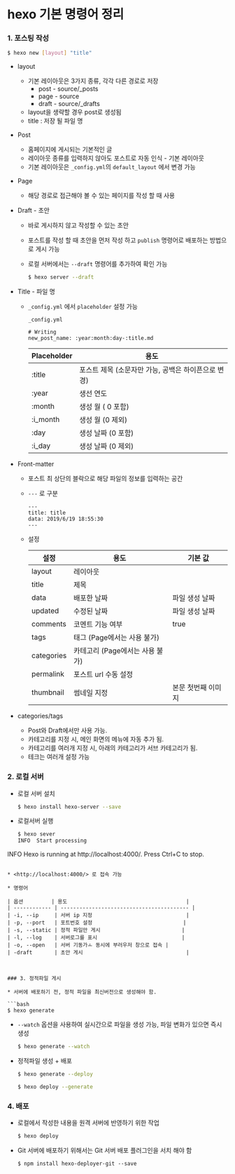 # hexo 기본 명령어 정리


### 1. 포스팅 작성

```bash
$ hexo new [layout] "title" 
```

* layout
  * 기본 레이아웃은 3가지 종류, 각각 다른 경로로 저장
    * post - source/_posts
    * page - source
    * draft - source/_drafts
  * layout을 생략할 경우 post로 생성됨
  * title : 저장 될 파일 명

* Post

  * 홈페이지에 게시되는 기본적인 글
  * 레이아웃 종류를 입력하지 않아도 포스트로 자동 인식 - 기본 레이아웃
  * 기본 레이아웃은 `_config.yml`의 `default_layout` 에서 변경 가능

* Page

  * 해당 경로로 접근해야 볼 수 있는 페이지를 작성 할 때 사용

* Draft - 초안

  * 바로 게시하지 않고 작성할 수 있는 초안

  * 포스트를 작성 할 때 초안을 먼저 작성 하고 `publish` 명령어로 배포하는 방법으로 게시 가능

  * 로컬 서버에서는 `--draft` 명령어를 추가하여 확인 가능

    ```bash
    $ hexo server --draft
    ```

* Title - 파일 명

  * `_config.yml` 에서 `placeholder` 설정 가능
  
    ```
    _config.yml
    
    # Writing
    new_post_name: :year:month:day-:title.md
    ```
  
    
  
    | Placeholder | 용도                                                |
    | ----------- | --------------------------------------------------- |
    | :title      | 포스트 제목 (소문자만 가능, 공백은 하이픈으로 변경) |
    | :year       | 생선 연도                                           |
    | :month      | 생성 월 ( 0 포함)                                   |
    | :i_month    | 생성 월 (0 제외)                                    |
    | :day        | 생성 날짜 (0 포함)                                  |
    | :i_day      | 생성 날짜 (0 제외)                                  |
  
* Front-matter

  * 포스트 최 상단의 블락으로 해당 파일의 정보를 입력하는 공간

  * `---` 로 구분

    ```
    ---
    title: title
    data: 2019/6/19 18:55:30
    ---
    ```

  * 설정

    | 설정       | 용도                            | 기본 값            |
    | ---------- | ------------------------------- | ------------------ |
    | layout     | 레이아웃                        |                    |
    | title      | 제목                            |                    |
    | data       | 배포한 날짜                     | 파일 생성 날짜     |
    | updated    | 수정된 날짜                     | 파일 생성 날짜     |
    | comments   | 코멘트 기능 여부                | true               |
    | tags       | 태그 (Page에서는 사용 불가)     |                    |
    | categories | 카테고리 (Page에서는 사용 불가) |                    |
    | permalink  | 포스트 url 수동 설정            |                    |
    | thumbnail  | 썸네일 지정                     | 본문 첫번째 이미지 |

* categories/tags

  * Post와 Draft에서만 사용 가능.
  * 카테고리를 지정 시, 메인 화면의 메뉴에 자동 추가 됨.
  * 카테고리를 여러개 지정 시, 아래의 카테고리가 서브 카테고리가 됨.
  * 테크는 여러개 설정 가능



### 2. 로컬 서버

* 로컬 서버 설치
	```bash
	$ hexo install hexo-server --save
	```

* 로컬서버 실행

  ```bash
  $ hexo sever
  INFO  Start processing
INFO  Hexo is running at http://localhost:4000/. Press Ctrl+C to stop.
  ```
  
* <http://localhost:4000/> 로 접속 가능

* 명령어

  | 옵션         | 용도                                      |
  | ------------ | ----------------------------------------- |
  | -i, --ip     | 서버 ip 지정                              |
  | -p, --port   | 포트번호 설정                             |
  | -s, --static | 정적 파일만 게시                          |
  | -l, --log    | 서버로그를 표시                           |
  | -o, --open   | 서버 기동가ㅗ 동시에 부러우저 창으로 접속 |
  | -draft       | 초안 게시                                 |

  

### 3. 정적파일 게시

* 서버에 배포하기 전, 정적 파일을 최신버전으로 생성해야 함.

  ```bash
  $ hexo generate
  ```

* `--watch` 옵션을 사용하여 실시간으로 파일을 생성 가능, 파일 변화가 있으면 즉시 생성

  ```bash
  $ hexo generate --watch
  ```

* 정적파일 생성 + 배포

  ```bash
  $ hexo generate --deploy
  ```

  ```bash
  $ hexo deploy --generate
  ```



### 4. 배포

* 로컬에서 작성한 내용을 원격 서버에 반영하기 위한 작업

  ```bash
  $ hexo deploy
  ```

* Git 서버에 배포하기 위해서는 Git 서버 배포 플러그인을 서치 해야 함

  ```
  $ npm install hexo-deployer-git --save
  ```

  